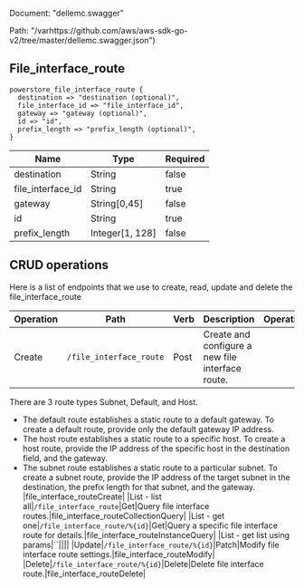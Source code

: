 Document: "dellemc.swagger"


Path: "/varhttps://github.com/aws/aws-sdk-go-v2/tree/master/dellemc.swagger.json")

## File_interface_route



```puppet
powerstore_file_interface_route {
  destination => "destination (optional)",
  file_interface_id => "file_interface_id",
  gateway => "gateway (optional)",
  id => "id",
  prefix_length => "prefix_length (optional)",
}
```

| Name        | Type           | Required       |
| ------------- | ------------- | ------------- |
|destination | String | false |
|file_interface_id | String | true |
|gateway | String[0,45] | false |
|id | String | true |
|prefix_length | Integer[1, 128] | false |



## CRUD operations

Here is a list of endpoints that we use to create, read, update and delete the file_interface_route

| Operation | Path | Verb | Description | OperationID |
| ------------- | ------------- | ------------- | ------------- | ------------- |
|Create|`/file_interface_route`|Post|Create and configure a new file interface route.
There are 3 route types Subnet, Default, and Host.
* The default route establishes a static route to a default gateway. To create a default route, provide only the default gateway IP address.
* The host route establishes a static route to a specific host. To create a host route, provide the IP address of the specific host in the destination field, and the gateway.
* The subnet route establishes a static route to a particular subnet. To create a subnet route, provide the IP address of the target subnet in the destination, the prefix length for that subnet, and the gateway.
|file_interface_routeCreate|
|List - list all|`/file_interface_route`|Get|Query file interface routes.|file_interface_routeCollectionQuery|
|List - get one|`/file_interface_route/%{id}`|Get|Query a specific file interface route for details.|file_interface_routeInstanceQuery|
|List - get list using params|``||||
|Update|`/file_interface_route/%{id}`|Patch|Modify file interface route settings.|file_interface_routeModify|
|Delete|`/file_interface_route/%{id}`|Delete|Delete file interface route.|file_interface_routeDelete|

